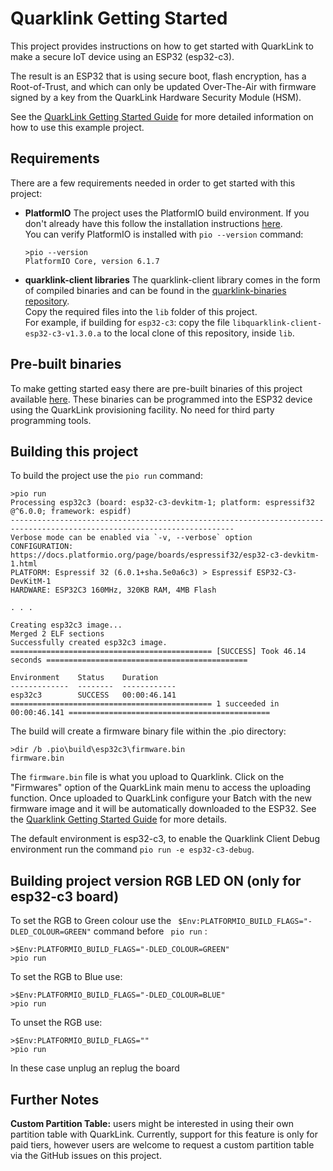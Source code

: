 # Quarklink Getting Started

This project provides instructions on how to get started with QuarkLink to make a secure IoT device using an ESP32 (esp32-c3).

The result is an ESP32 that is using secure boot, flash encryption, has a Root-of-Trust, and which can only be updated Over-The-Air with firmware signed by a key from the QuarkLink Hardware Security Module (HSM).

See the [QuarkLink Getting Started Guide](https://cryptoquantique.github.io/QuarklinkGettingStartedGuide.pdf) for more detailed information on how to use this example project.

## Requirements

There are a few requirements needed in order to get started with this project:

- **PlatformIO**
    The project uses the PlatformIO build environment. If you don't already have this follow the installation instructions [here](https://platformio.org/install).  
    You can verify PlatformIO is installed with ```pio --version``` command:
    ```
    >pio --version
    PlatformIO Core, version 6.1.7
    ``` 
- **quarklink-client libraries**
    The quarklink-client library comes in the form of compiled binaries and can be found in the [quarklink-binaries repository](https://github.com/cryptoquantique/quarklink-binaries/tree/main/quarklink-client).  
    Copy the required files into the `lib` folder of this project.  
    For example, if building for `esp32-c3`: copy the file `libquarklink-client-esp32-c3-v1.3.0.a` to the local clone of this repository, inside `lib`.

## Pre-built binaries

To make getting started easy there are pre-built binaries of this project available [here](https://github.com/cryptoquantique/quarklink-binaries/tree/main/quarklink-getting-started). These binaries can be programmed
into the ESP32 device using the QuarkLink provisioning facility. No need for third party programming tools.

## Building this project

To build the project use the ```pio run``` command:
```
>pio run
Processing esp32c3 (board: esp32-c3-devkitm-1; platform: espressif32 @^6.0.0; framework: espidf)
------------------------------------------------------------------------------------------------------------------------
Verbose mode can be enabled via `-v, --verbose` option
CONFIGURATION: https://docs.platformio.org/page/boards/espressif32/esp32-c3-devkitm-1.html
PLATFORM: Espressif 32 (6.0.1+sha.5e0a6c3) > Espressif ESP32-C3-DevKitM-1
HARDWARE: ESP32C3 160MHz, 320KB RAM, 4MB Flash

. . .

Creating esp32c3 image...
Merged 2 ELF sections
Successfully created esp32c3 image.
============================================= [SUCCESS] Took 46.14 seconds =============================================

Environment    Status    Duration
-------------  --------  ------------
esp32c3        SUCCESS   00:00:46.141
============================================= 1 succeeded in 00:00:46.141 =============================================
```

The build will create a firmware binary file within the .pio directory:
```
>dir /b .pio\build\esp32c3\firmware.bin
firmware.bin
```

The ```firmware.bin``` file is what you upload to Quarklink. Click on the "Firmwares" option of the QuarkLink main menu to access the uploading function. Once uploaded to QuarkLink configure your
Batch with the new firmware image and it will be automatically downloaded to the ESP32. See the [Quarklink Getting Started Guide](https://cryptoquantique.github.io/QuarklinkGettingStartedGuide.pdf)
for more details.

The default environment is esp32-c3, to enable the Quarklink Client Debug environment run the command ```pio run -e esp32-c3-debug```.

## Building project version RGB LED ON (only for esp32-c3 board)

To set the RGB to Green colour use the ``` $Env:PLATFORMIO_BUILD_FLAGS="-DLED_COLOUR=GREEN"``` command before ``` pio run``` :

```
>$Env:PLATFORMIO_BUILD_FLAGS="-DLED_COLOUR=GREEN"
>pio run
```

To set the RGB to Blue use:
```
>$Env:PLATFORMIO_BUILD_FLAGS="-DLED_COLOUR=BLUE"
>pio run
```

To unset the RGB use:
```
>$Env:PLATFORMIO_BUILD_FLAGS=""
>pio run
```
In these case unplug an replug the board

## Further Notes
**Custom Partition Table:** users might be interested in using their own partition table with QuarkLink. Currently, support for this feature is only for paid tiers, however users are welcome to request a custom partition table via the GitHub issues on this project.
